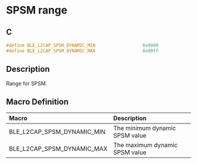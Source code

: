 # SPSM range

## C

```c
#define BLE_L2CAP_SPSM_DYNAMIC_MIN                  0x0080
#define BLE_L2CAP_SPSM_DYNAMIC_MAX                  0x00ff
```

## Description

Range for SPSM.

## Macro Definition

|Macro|Description|
|:---|:---|
|BLE_L2CAP_SPSM_DYNAMIC_MIN|The minimum dynamic SPSM value|
|BLE_L2CAP_SPSM_DYNAMIC_MAX|The maximum dynamic SPSM value|
